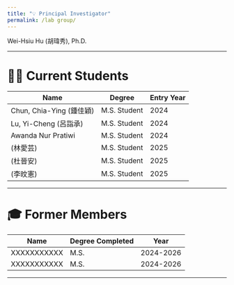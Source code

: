 ```yaml
---
title: "💡 Principal Investigator"
permalink: /lab group/
---
```

Wei-Hsiu Hu (胡瑋秀), Ph.D.  

---

# 👨‍🎓 Current Students

| Name              | Degree        | Entry Year |
|-------------------|---------------|------------|
| Chun, Chia-Ying (鍾佳穎)      | M.S. Student  | 2024       |
| Lu, Yi-Cheng (呂詣承) | M.S. Student  | 2024       |
| Awanda Nur Pratiwi     | M.S. Student  | 2024       |
| (林愛芸)      | M.S. Student  | 2025       |
| (杜晉安)  | M.S. Student  | 2025       |
| (李旼憲)     | M.S. Student  | 2025       |

---

# 🎓 Former Members

| Name             | Degree Completed |    Year   |
|------------------|------------------|-----------|
| XXXXXXXXXXX      | M.S.             | 2024-2026 |
| XXXXXXXXXXX      | M.S.             | 2024-2026 |

---

<!--# 📷 Group Photos
<!--（可放一張實驗室團體照或成員活動照片）
<!-- 圖片放在 images/members.jpg，可自行更換檔名 
<!-- <img src="/images/members.jpg" alt="Group Photo" width="80%" style="border-radius: 10px; margin-top: 10px;">-->

